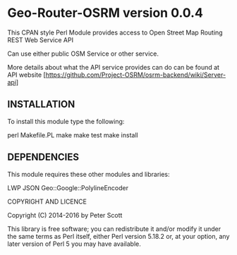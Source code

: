 
Geo-Router-OSRM version 0.0.4
=============================

This CPAN style Perl Module provides access to Open Street Map Routing REST Web Service API

Can use either public OSM Service or other service.

More details about what the API service provides can do can be found at API website [https://github.com/Project-OSRM/osrm-backend/wiki/Server-api]


INSTALLATION
------------

To install this module type the following:

   perl Makefile.PL
   make
   make test
   make install

DEPENDENCIES
------------

This module requires these other modules and libraries:

  LWP
  JSON
  Geo::Google::PolylineEncoder

COPYRIGHT AND LICENCE


Copyright (C) 2014-2016 by Peter Scott

This library is free software; you can redistribute it and/or modify
it under the same terms as Perl itself, either Perl version 5.18.2 or,
at your option, any later version of Perl 5 you may have available.